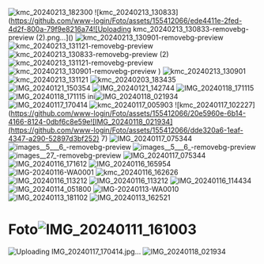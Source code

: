 ![kmc_20240213_182300](https://github.com/www-login/Foto/assets/155412066/0e27be53-c047-4dfe-a483-75b2d94294e2)
![kmc_20240213_130833](https://github.com/www-login/Foto/assets/155412066/ede4411e-2fed-4d2f-800a-79f9e8216a74![Uploading kmc_20240213_130833-removebg-preview (2).png…]()
![kmc_20240213_130901-removebg-preview](https://github.com/www-login/Foto/assets/155412066/0f2acfe3-78a7-4207-9a73-065d3b343be0)
![kmc_20240213_131121-removebg-preview](https://github.com/www-login/Foto/assets/155412066/532cc227-d0d6-4dc2-b07e-88f5a2271cfb)
![kmc_20240213_130833-removebg-preview (2)](https://github.com/www-login/Foto/assets/155412066/f4c4523c-680f-4a88-b090-6e19bb16a8c3)
![kmc_20240213_131121-removebg-preview](https://github.com/www-login/Foto/assets/155412066/4de66156-2cb0-4ade-801a-9f36795a979d)
![kmc_20240213_130901-removebg-preview](https://github.com/www-login/Foto/assets/155412066/5f33c9aa-c88b-4575-af09-aae83d8e19ac)
)
![kmc_20240213_130901](https://github.com/www-login/Foto/assets/155412066/e133c860-5612-4821-8ad5-9a02aab56a94)
![kmc_20240213_131121](https://github.com/www-login/Foto/assets/155412066/da906da0-f19d-4252-a2fa-0f6585101519)
![kmc_20240203_183435](https://github.com/www-login/Foto/assets/155412066/9cc9c2d9-ed35-425d-91ae-c1acdbc9cd30)
![IMG_20240121_150354](https://github.com/www-login/Foto/assets/155412066/f1bb7fe9-34cc-49f4-a83a-b1fe0bd23ae8)
![IMG_20240121_142744](https://github.com/www-login/Foto/assets/155412066/42af3ce3-c16d-483a-b3e7-1fc9bc8c1abd)
![IMG_20240118_171115](https://github.com/www-login/Foto/assets/155412066/b2a7c2b4-9338-47d0-aba7-004d00fce8c3)
![IMG_20240118_171115](https://github.com/www-login/Foto/assets/155412066/3357d2f2-726b-41e7-b4fa-568cd7b1107e)
ini![IMG_20240118_021934](https://github.com/www-login/Foto/assets/155412066/540d419d-9bd4-4cf4-982a-19908d582766)
![IMG_20240117_170414](https://github.com/www-login/Foto/assets/155412066/bdb64a0d-5b56-413b-95e1-86d0f977e8be)
![kmc_20240117_005903](https://github.com/www-login/Foto/assets/155412066/1446f332-6c9c-4429-ba38-4fe3bd5d6fce)
![kmc_20240117_102227](https://github.com/www-login/Foto/assets/155412066/20e5960e-6b14-4166-8124-0dbf6c8e59e![IMG_20240118_021934](https://github.com/www-login/Foto/assets/155412066/dde320a6-1eaf-4347-a290-52897d3bf252)
7)
![IMG_20240117_075344](https://github.com/www-login/Foto/assets/155412066/6547f225-1125-44c9-9d9f-757f34e37d58)
![images__5___6_-removebg-preview](https://github.com/www-login/Foto/assets/155412066/94a88040-32ba-4829-b80f-c08a469d1569)
![images__5___6_-removebg-preview](https://github.com/www-login/Foto/assets/155412066/2eeca3ea-702e-4406-94ee-8e0b7491b041)
![images__27_-removebg-preview](https://github.com/www-login/Foto/assets/155412066/06270759-587c-4f71-bf12-20fcfe754d30)
![IMG_20240117_075344](https://github.com/www-login/Foto/assets/155412066/c484bee1-a740-410e-a116-503a17345d85)
![IMG_20240116_171612](https://github.com/www-login/Foto/assets/155412066/fb4ab291-d2e3-48b3-83a5-1fa6c5980393)
![IMG_20240116_165954](https://github.com/www-login/Foto/assets/155412066/16d5e4b6-e9fa-4dc5-b135-a7f6ad937e3a)
![IMG-20240116-WA0001](https://github.com/www-login/Foto/assets/155412066/d583cc18-5318-4c10-b19a-f0d9476c540c)
![kmc_20240116_162626](https://github.com/www-login/Foto/assets/155412066/004d3397-eb22-42f8-8d24-cc6896c09333)
![IMG_20240116_113212](https://github.com/www-login/Foto/assets/155412066/3e56d3a9-6d57-482c-8002-d9ab3aeaa02a)
![IMG_20240116_113212](https://github.com/www-login/Foto/assets/155412066/2e786891-cd93-422b-9407-30f96a426b8c)
![IMG_20240116_114434](https://github.com/www-login/Foto/assets/155412066/1b17b606-bb9f-4207-beb4-3204d19fa299)
![IMG_20240114_051800](https://github.com/www-login/Foto/assets/155412066/fcfc7dd0-ba64-4395-85bf-e4103927b567)
![IMG-20240113-WA0010](https://github.com/www-login/Foto/assets/155412066/08e9e813-2fb6-4910-8647-05a61954e6db)
![IMG_20240113_181102](https://github.com/www-login/Foto/assets/155412066/698255b2-c544-4909-8f47-1f3393a24504)
![IMG_20240113_162521](https://github.com/www-login/Foto/assets/155412066/30fd94ca-eb29-4cb5-9d72-8052f3e1cf02)
# Foto![IMG_20240111_161003](https://github.com/www-login/Foto/assets/155412066/bd63d841-bf28-476c-8f7c-47fbef36e10b)
![Uploading IMG_20240117_170414.jpg…]()
![IMG_20240118_021934](https://github.com/www-login/Foto/assets/155412066/7d9d86b0-954d-47b2-9f41-5c1c1932a595)
